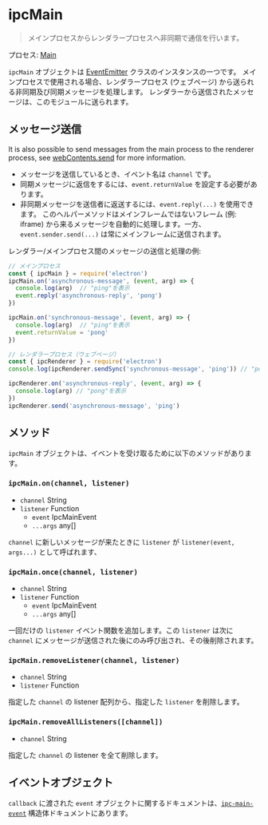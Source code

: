 # ipcMain

> メインプロセスからレンダラープロセスへ非同期で通信を行います。

プロセス: [Main](../glossary.md#main-process)

`ipcMain` オブジェクトは [EventEmitter](https://nodejs.org/api/events.html#events_class_eventemitter) クラスのインスタンスの一つです。 メインプロセスで使用される場合、レンダラープロセス (ウェブページ) から送られる非同期及び同期メッセージを処理します。 レンダラーから送信されたメッセージは、このモジュールに送られます。

## メッセージ送信

It is also possible to send messages from the main process to the renderer process, see [webContents.send](web-contents.md#contentssendchannel-arg1-arg2-) for more information.

* メッセージを送信しているとき、イベント名は `channel` です。
* 同期メッセージに返信をするには、`event.returnValue` を設定する必要があります。
* 非同期メッセージを送信者に返送するには、`event.reply(...)` を使用できます。 このヘルパーメソッドはメインフレームではないフレーム (例: iframe) から来るメッセージを自動的に処理します。一方、`event.sender.send(...)` は常にメインフレームに送信されます。

レンダラー/メインプロセス間のメッセージの送信と処理の例:

```javascript
// メインプロセス
const { ipcMain } = require('electron')
ipcMain.on('asynchronous-message', (event, arg) => {
  console.log(arg)  // "ping"を表示
  event.reply('asynchronous-reply', 'pong')
})

ipcMain.on('synchronous-message', (event, arg) => {
  console.log(arg)  // "ping"を表示
  event.returnValue = 'pong'
})
```

```javascript
// レンダラープロセス（ウェブページ）
const { ipcRenderer } = require('electron')
console.log(ipcRenderer.sendSync('synchronous-message', 'ping')) // "pong"を表示

ipcRenderer.on('asynchronous-reply', (event, arg) => {
  console.log(arg) // "pong"を表示
})
ipcRenderer.send('asynchronous-message', 'ping')
```

## メソッド

`ipcMain` オブジェクトは、イベントを受け取るために以下のメソッドがあります。

### `ipcMain.on(channel, listener)`

* `channel` String
* `listener` Function 
  * `event` IpcMainEvent
  * `...args` any[]

`channel` に新しいメッセージが来たときに `listener` が `listener(event, args...)` として呼ばれます、

### `ipcMain.once(channel, listener)`

* `channel` String
* `listener` Function 
  * `event` IpcMainEvent
  * `...args` any[]

一回だけの `listener` イベント関数を追加します。この `listener` は次に `channel` にメッセージが送信された後にのみ呼び出され、その後削除されます。

### `ipcMain.removeListener(channel, listener)`

* `channel` String
* `listener` Function

指定した `channel` の listener 配列から、指定した `listener` を削除します。

### `ipcMain.removeAllListeners([channel])`

* `channel` String

指定した `channel` の listener を全て削除します。

## イベントオブジェクト

`callback` に渡された `event` オブジェクトに関するドキュメントは、[`ipc-main-event`](structures/ipc-main-event.md) 構造体ドキュメントにあります。